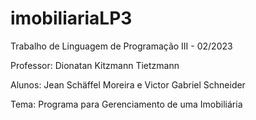 # imobiliariaLP3

Trabalho de Linguagem de Programação III - 02/2023

Professor: Dionatan Kitzmann Tietzmann

Alunos: Jean Schäffel Moreira e Victor Gabriel Schneider

Tema: Programa para Gerenciamento de uma Imobiliária
